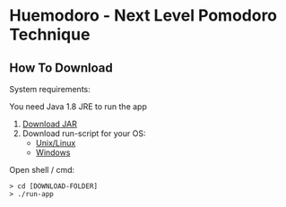 # Huemodoro - Next Level Pomodoro Technique

## How To Download

System requirements:

You need Java 1.8 JRE to run the app


1.  [Download JAR](./releases/web.jar)
1. Download run-script for your OS:
    - [Unix/Linux](./releases/run-app.sh)
    - [Windows](./releases/run-app.bat)

Open shell / cmd:
```
> cd [DOWNLOAD-FOLDER]
> ./run-app
```

<!-- DOWNLOAD:
- Dateien ablegen in releases
- Beschreibung inbetriebnahme
-->